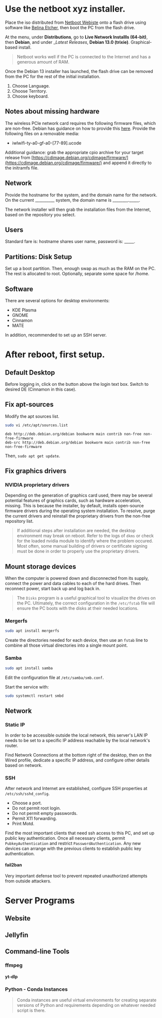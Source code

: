 # Use the netboot xyz installer.

Place the iso distributed from [Netboot Webiste](https://netboot.xyz/) onto a flash drive using software like [Belina Etcher](https://etcher.balena.io/), then boot the PC from the flash drive.

At the menu, under __Distributions__, go to **Live Network Installls (64-bit)**, then **Debian**, and under __Latest Releases_, **Debian 13.0 (trixie)**. Graphical-based install.

> Netboot works well if the PC is connected to the Internet and has a generous amount of RAM.

Once the Debian 13 installer has launched, the flash drive can be removed from the PC for the rest of the initial installation.

1. Choose Language.
2. Choose Territory.
3. Choose keyboard.

## Notes about missing hardware

The wireless PCIe network card requires the following firmware files, which are non-free. Debian has guidance on how to provide this [here](https://wiki.debian.org/Firmware#Using_non-free_firmware_on_a_Debian_system). Provide the following files on a removable media:
* iwlwifi-ty-a0-gf-a0-\[77-89].ucode

Additional guidance: grab the appropriate cpio archive for your target release from [https://cdimage.debian.org/cdimage/firmware/](https://cdimage.debian.org/cdimage/firmware/) and append it directly to the initramfs file.

## Network

Provide the hostname for the system, and the domain name for the network. On the current \_\_\_\_\_\_\_\_\_\_ system, the domain name is \_\_\_\_\_\_\_\_.\_\_\_\_\_.

The network installer will then grab the installation files from the Internet, based on the repository you select.

## Users

Standard fare is: hostname shares user name, password is: \_\_\_\_\_. 

## Partitions: Disk Setup

Set up a boot partition.
Then, enough swap as much as the RAM on the PC.
The rest is allocated to root. 
Optionally, separate some space for /home.

## Software

There are several options for desktop environments:

- KDE Plasma
- GNOME
- Cinnamon
- MATE

In addition, recommended to set up an SSH server.

# After reboot, first setup.

## Default Desktop

Before logging in, click on the button above the login text box. Switch to desired DE (Cinnamon in this case).

## Fix apt-sources

Modify the apt sources list.

```bash
sudo vi /etc/apt/sources.list
```
```code
deb http://deb.debian.org/debian bookworm main contrib non-free non-free-firmware
deb-src http://deb.debian.org/debian bookworm main contrib non-free non-free-firmware
```

Then, `sudo apt get update`.

## Fix graphics drivers

### NVIDIA proprietary drivers

Depending on the generation of graphics card used, there may be several potential features of graphics cards, such as hardware acceleration, missing. This is because the installer, by default, installs open-source firmware drivers during the operating system installation. To resolve, purge the current drivers and reinstall the proprietary drivers from the non-free repository list.

> If additional steps after installation are needed, the desktop environment may break on reboot. Refer to the logs of `dkms` or check for the loaded nvidia module to identify where the problem occured. Most often, some manual building of drivers or certificate signing must be done in order to properly use the proprietary drivers.

## Mount storage devices

When the computer is powered down and disconnected from its supply, connect the power and data cables to each of the hard drives. Then reconnect power, start back up and log back in.

> The `Disks` program is a useful graphical tool to visualize the drives on the PC. Ultimately, the correct configuration in the `/etc/fstab` file will ensure the PC boots with the disks at their needed locations.

### Mergerfs

```bash
sudo apt install mergerfs
```

Create the directories needed for each device, then use an `fstab` line to combine all those virtual directories into a single mount point.

### Samba

```bash
sudo apt install samba
```

Edit the configuration file at `/etc/samba/smb.conf`.

Start the service with:

```bash
sudo systemctl restart smbd
```

## Network

### Static IP

In order to be accessible outside the local network, this server's LAN IP needs to be set to a specific IP address reachable by the local network's router.

Find Network Connections at the bottom right of the desktop, then on the Wired profile, dedicate a specific IP address, and configure other details based on network.

### SSH

After network and Internet are established, configure SSH properties at `/etc/ssh/sshd_config`.

- Choose a port.
- Do not permit root login.
- Do not permit empty passwords.
- Permit X11 forwarding.
- Print Motd.

Find the most important clients that need ssh access to this PC, and set up public key authentication. Once all necessary clients, permit `PubkeyAuthentication` and restrict `PasswordAuthentication`. Any new devices can arrange with the previous clients to establish public key authentication.

#### fail2ban

Very important defense tool to prevent repeated unauthorized attempts from outside attackers.

# Server Programs

## Website

## Jellyfin

## Command-line Tools

### ffmpeg

#### yt-dlp

### Python - Conda Instances

> Conda instances are useful virtual environments for creating separate versions of Python and requirements depending on whatever needed script is there.


